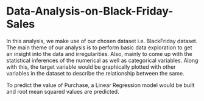 # Data-Analysis-on-Black-Friday-Sales

In this analysis, we make use of our chosen dataset i.e. BlackFriday dataset. The main theme of our analysis is to perform basic data exploration to get an insight into the data and irregularities. Also, mainly to come up with the statistical inferences of the numerical as well as categorical variables. Along with this, the target variable would be graphically plotted with other variables in the dataset to describe the relationship between the same.

To predict the value of Purchase, a Linear Regression model would be built and root mean squared values are predicted.
